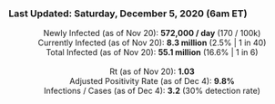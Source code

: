 ### Last Updated: Saturday, December 5, 2020 (6am ET)
<p align="center">
Newly Infected (as of Nov 20): <b>572,000 / day</b> 
(170 / 100k)<br>
Currently Infected (as of Nov 20): <b>8.3 million</b> 
(2.5% | 1 in 40)<br>
Total Infected (as of Nov 20): <b>55.1 million</b> 
(16.6% | 1 in 6)<br>
<br>
Rt (as of Nov 20): <b>1.03</b><br>
Adjusted Positivity Rate (as of Dec 4): <b>9.8%</b><br>
Infections / Cases (as of Dec 4): <b>3.2</b> (30% detection rate)</p>